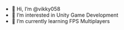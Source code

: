- 👋 Hi, I’m @vikky058
- 👀 I’m interested in Unity Game Development
- 🌱 I’m currently learning FPS Multiplayers


<!---
vikky058/vikky058 is a ✨ special ✨ repository because its `README.md` (this file) appears on your GitHub profile.
You can click the Preview link to take a look at your changes.
--->
